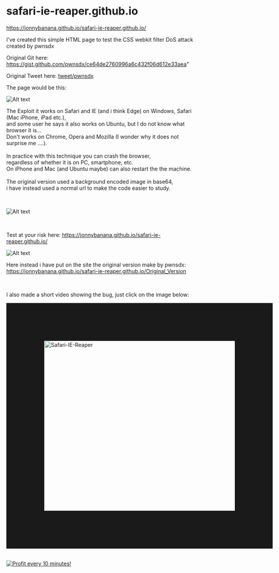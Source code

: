 # safari-ie-reaper.github.io

https://jonnybanana.github.io/safari-ie-reaper.github.io/


I've created this simple HTML page to test the CSS webkit filter DoS attack created by pwnsdx

Original Git here: https://gist.github.com/pwnsdx/ce64de2760996a6c432f06d612e33aea"

Original Tweet here: <a href="https://twitter.com/pwnsdx/status/1040944750973595649?ref_src=twsrc%5Etfw%7Ctwcamp%5Etweetembed%7Ctwterm%5E1040944750973595649%7Ctwgr%5E373939313b636f6e74726f6c&ref_url=https%3A%2F%2Flatesthackingnews.com%2F2018%2F09%2F17%2Fa-css-based-web-attack-can-restart-your-iphone-or-freeze-your-mac%2F" target="blank">tweet/pwnsdx</a>


The page would be this:

![Alt text](https://github.com/JonnyBanana/safari-ie-reaper.github.io/blob/master/img/trolling%20studios.JPG)

The Exploit it works on Safari and IE (and i think Edge) on Windows, Safari (Mac iPhone, iPad etc.),</BR>
and some user he says it also works on Ubuntu, but I do not know what browser it is...</BR>
Don't works on Chrome, Opera and Mozilla (I wonder why it does not surprise me ....).</BR>
</BR>
In practice with this technique you can crash the browser, </BR>
regardless of whether it is on PC, smartphone, etc.</BR>
On iPhone and Mac (and Ubuntu maybe) can also restart the the machine.</BR>
</BR>
The original version used a background encoded image in base64,</BR>
i have instead used a normal url to make the code easier to study.

</BR>

![Alt text](https://github.com/JonnyBanana/safari-ie-reaper.github.io/blob/master/img/safari-crash.JPG)

</BR>

Test at your risk here: https://jonnybanana.github.io/safari-ie-reaper.github.io/

![Alt text](https://raw.githubusercontent.com/JonnyBanana/safari-ie-reaper.github.io/master/img/DANGER!!!!.jpg)

Here instead i have put on the site the original version make by pwnsdx:</BR>
https://jonnybanana.github.io/safari-ie-reaper.github.io/Original_Version

</br>

I also made a short video showing the bug, just click on the image below:

<a href="https://www.youtube.com/watch?v=G1jr4DVWg8s
" target="_blank"><img src="https://raw.githubusercontent.com/JonnyBanana/safari-ie-reaper.github.io/master/img/css-webkit-filter-yt.JPG" 
alt="Safari-IE-Reaper" width="600" height="450" border="100" /></a> 




</BR>

<a href="https://golden-farm.biz/?r=1673249" target="_blank">
<img src="https://golden-farm.biz/images/promo/en/728x90.gif"
alt="Profit every 10 minutes!"></a>


